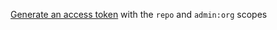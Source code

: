 [Generate an access token](/enterprise/user/articles/creating-an-access-token-for-command-line-use/) with the `repo` and  `admin:org` scopes
